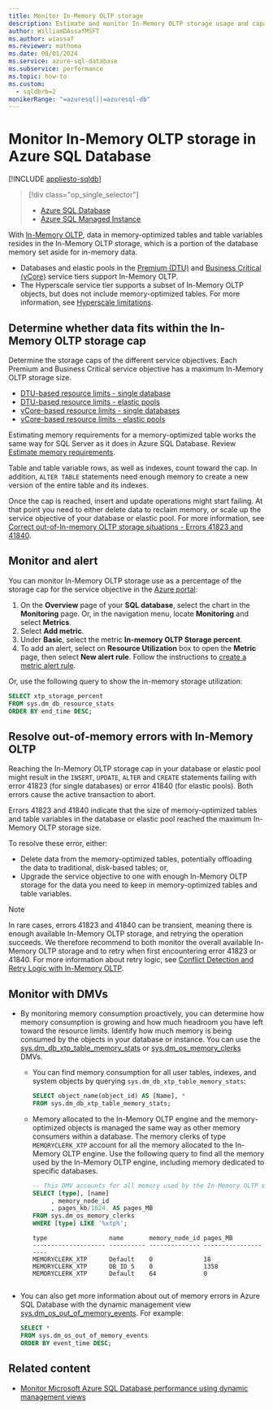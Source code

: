 ```yaml
---
title: Monitor In-Memory OLTP storage
description: Estimate and monitor In-Memory OLTP storage usage and capacity in Azure SQL Database; resolve capacity error 41823.
author: WilliamDAssafMSFT
ms.author: wiassaf
ms.reviewer: mathoma
ms.date: 08/01/2024
ms.service: azure-sql-database
ms.subservice: performance
ms.topic: how-to
ms.custom:
  - sqldbrb=2
monikerRange: "=azuresql||=azuresql-db"
---
```

# Monitor In-Memory OLTP storage in Azure SQL Database

[!INCLUDE [appliesto-sqldb](../includes/appliesto-sqldb.md)]

> [!div class="op_single_selector"]
> * [Azure SQL Database](in-memory-oltp-monitor-space.md?view=azuresql-db&preserve-view=true)
> * [Azure SQL Managed Instance](../managed-instance/in-memory-oltp-monitor-space.md?view=azuresql-mi&preserve-view=true)

With [In-Memory OLTP](in-memory-oltp-overview.md), data in memory-optimized tables and table variables resides in the In-Memory OLTP storage, which is a portion of the database memory set aside for in-memory data.

- Databases and elastic pools in the [Premium (DTU)](service-tiers-dtu.md) and [Business Critical (vCore)](service-tiers-sql-database-vcore.md) service tiers support In-Memory OLTP.
- The Hyperscale service tier supports a subset of In-Memory OLTP objects, but does not include memory-optimized tables. For more information, see [Hyperscale limitations](service-tier-hyperscale.md?view=azuresql&preserve-view=true#known-limitations).

## Determine whether data fits within the In-Memory OLTP storage cap

Determine the storage caps of the different service objectives. Each Premium and Business Critical service objective has a maximum In-Memory OLTP storage size.

- [DTU-based resource limits - single database](resource-limits-dtu-single-databases.md)
- [DTU-based resource limits - elastic pools](resource-limits-dtu-elastic-pools.md)
- [vCore-based resource limits - single databases](resource-limits-vcore-single-databases.md)
- [vCore-based resource limits - elastic pools](resource-limits-vcore-elastic-pools.md)

Estimating memory requirements for a memory-optimized table works the same way for SQL Server as it does in Azure SQL Database. Review [Estimate memory requirements](/sql/relational-databases/in-memory-oltp/estimate-memory-requirements-for-memory-optimized-tables?view=azuresqldb-current&preserve-view=true).

Table and table variable rows, as well as indexes, count toward the cap. In addition, `ALTER TABLE` statements need enough memory to create a new version of the entire table and its indexes.

Once the cap is reached, insert and update operations might start failing. At that point you need to either delete data to reclaim memory, or scale up the service objective of your database or elastic pool. For more information, see [Correct out-of-In-memory OLTP storage situations - Errors 41823 and 41840](#correct-out-of-memory-oltp-storage-situations---errors-41823-and-41840).

## <a id="monitoring-and-alerting"></a> Monitor and alert

You can monitor In-Memory OLTP storage use as a percentage of the storage cap for the service objective in the [Azure portal](https://portal.azure.com/):

1. On the **Overview** page of your **SQL database**, select the chart in the **Monitoring** page. Or, in the navigation menu, locate **Monitoring** and select **Metrics**.
1. Select **Add metric**.
1. Under **Basic**, select the metric **In-memory OLTP Storage percent**.
1. To add an alert, select on **Resource Utilization** box to open the **Metric** page, then select **New alert rule**. Follow the instructions to [create a metric alert rule](/azure/azure-monitor/alerts/alerts-create-metric-alert-rule).

Or, use the following query to show the in-memory storage utilization:

```sql
SELECT xtp_storage_percent 
FROM sys.dm_db_resource_stats
ORDER BY end_time DESC;
```

## <a id="correct-out-of-memory-oltp-storage-situations---errors-41823-and-41840"></a> Resolve out-of-memory errors with In-Memory OLTP

Reaching the In-Memory OLTP storage cap in your database or elastic pool might result in the `INSERT`, `UPDATE`, `ALTER` and `CREATE` statements failing with error 41823 (for single databases) or error 41840 (for elastic pools). Both errors cause the active transaction to abort.

Errors 41823 and 41840 indicate that the size of memory-optimized tables and table variables in the database or elastic pool reached the maximum In-Memory OLTP storage size.

To resolve these error, either:

- Delete data from the memory-optimized tables, potentially offloading the data to traditional, disk-based tables; or,
- Upgrade the service objective to one with enough In-Memory OLTP storage for the data you need to keep in memory-optimized tables and table variables.

> [!NOTE]
> In rare cases, errors 41823 and 41840 can be transient, meaning there is enough available In-Memory OLTP storage, and retrying the operation succeeds. We therefore recommend to both monitor the overall available In-Memory OLTP storage and to retry when first encountering error 41823 or 41840. For more information about retry logic, see [Conflict Detection and Retry Logic with In-Memory OLTP](/sql/relational-databases/In-memory-oltp/transactions-with-memory-optimized-tables#conflict-detection-and-retry-logic).

## Monitor with DMVs

- By monitoring memory consumption proactively, you can determine how memory consumption is growing and how much headroom you have left toward the resource limits. Identify how much memory is being consumed by the objects in your database or instance. You can use the [sys.dm_db_xtp_table_memory_stats](/sql/relational-databases/system-dynamic-management-views/sys-dm-db-xtp-table-memory-stats-transact-sql?view=azuresqldb-current&preserve-view=true) or [sys.dm_os_memory_clerks](/sql/relational-databases/system-dynamic-management-views/sys-dm-os-memory-clerks-transact-sql?view=azuresqldb-current&preserve-view=true) DMVs.

    - You can find memory consumption for all user tables, indexes, and system objects by querying `sys.dm_db_xtp_table_memory_stats`:

        ```sql  
        SELECT object_name(object_id) AS [Name], *
        FROM sys.dm_db_xtp_table_memory_stats;
        ```

    - Memory allocated to the In-Memory OLTP engine and the memory-optimized objects is managed the same way as other memory consumers within a database. The memory clerks of type `MEMORYCLERK_XTP` account for all the memory allocated to the In-Memory OLTP engine. Use the following query to find all the memory used by the In-Memory OLTP engine, including memory dedicated to specific databases.
  
        ```sql  
        -- This DMV accounts for all memory used by the In-Memory OLTP engine
        SELECT [type], [name]
             , memory_node_id  
             , pages_kb/1024. AS pages_MB
        FROM sys.dm_os_memory_clerks 
        WHERE [type] LIKE '%xtp%';
        ```

        ```output
        type                 name       memory_node_id pages_MB  
        -------------------- ---------- -------------- --------------------  
        MEMORYCLERK_XTP      Default    0              18  
        MEMORYCLERK_XTP      DB_ID_5    0              1358  
        MEMORYCLERK_XTP      Default    64             0  
    ```

- You can also get more information about out of memory errors in Azure SQL Database with the dynamic management view [sys.dm_os_out_of_memory_events](/sql/relational-databases/system-dynamic-management-views/sys-dm-os-out-of-memory-events?view=azuresqldb-current&preserve-view=true). For example:

    ```sql
    SELECT *
    FROM sys.dm_os_out_of_memory_events
    ORDER BY event_time DESC;
    ```

## Related content

- [Monitor Microsoft Azure SQL Database performance using dynamic management views](monitoring-with-dmvs.md?view=azuresql-db&preserve-view=true)
